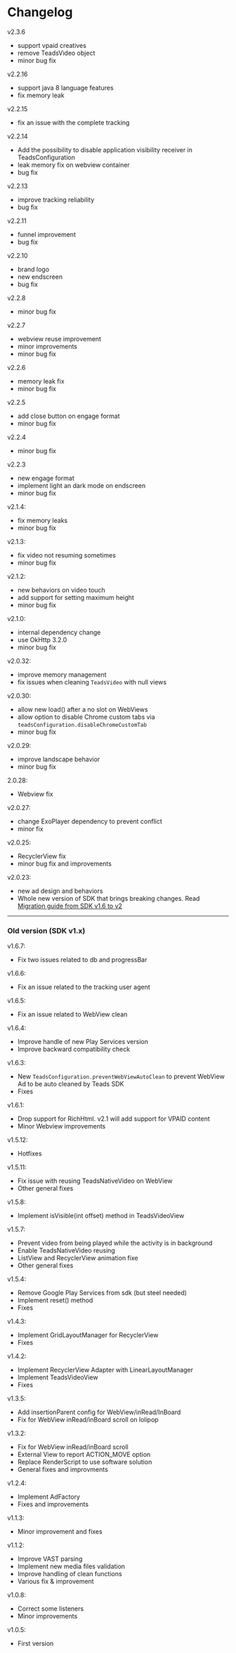 # Changelog

v2.3.6
- support vpaid creatives
- remove TeadsVideo object 
- minor bug fix

v2.2.16
- support java 8 language features
- fix memory leak


v2.2.15
- fix an issue with the complete tracking

v2.2.14
- Add the possibility to disable application visibility receiver in
  TeadsConfiguration
- leak memory fix on webview container
- bug fix

v2.2.13
- improve tracking reliability
- bug fix

v2.2.11
- funnel improvement
- bug fix

v2.2.10
- brand logo
- new endscreen
- bug fix

v2.2.8
- minor bug fix

v2.2.7
- webview reuse improvement
- minor improvements
- minor bug fix

v2.2.6
- memory leak fix
- minor bug fix

v2.2.5
- add close button on engage format
- minor bug fix 

v2.2.4
- minor bug fix 

v2.2.3
- new engage format
- implement light an dark mode on endscreen
- minor bug fix 

v2.1.4:
- fix memory leaks
- minor bug fix 

v2.1.3:
- fix video not resuming sometimes
- minor bug fix

v2.1.2:
- new behaviors on video touch
- add support for setting maximum height
- minor bug fix

v2.1.0:
- internal dependency change
- use OkHttp 3.2.0
- minor bug fix

v2.0.32:
- improve memory management
- fix issues when cleaning `TeadsVideo` with null views

v2.0.30:
- allow new load() after a no slot on WebViews
- allow option to disable Chrome custom tabs via `teadsConfiguration.disableChromeCustomTab`
- minor bug fix

v2.0.29:
- improve landscape behavior
- minor bug fix

2.0.28:
- Webview fix

v2.0.27:
- change ExoPlayer dependency to prevent conflict
- minor fix

v2.0.25:
- RecyclerView fix 
- minor bug fix and improvements

v2.0.23:
- new ad design and behaviors
- Whole new version of SDK that brings breaking changes. Read [Migration guide from SDK v1.6 to v2](http://mobile.teads.tv/sdk/documentation/android/migration-guide-from-v1-6-x)

----------
### Old version (SDK v1.x)

v1.6.7:
- Fix two issues related to db and progressBar

v1.6.6:
- Fix an issue related to the tracking user agent 

v1.6.5:
- Fix an issue related to WebView clean

v1.6.4:
- Improve handle of new Play Services version
- Improve backward compatibility check

v1.6.3:
- New `TeadsConfiguration.preventWebViewAutoClean` to prevent WebView Ad to be auto cleaned by Teads SDK
- Fixes

v1.6.1:
- Drop support for RichHtml. v2.1 will add support for VPAID content
- Minor Webview improvements

v1.5.12:
- Hotfixes 

v1.5.11:
- Fix issue with reusing TeadsNativeVideo on WebView
- Other general fixes

v1.5.8:
- Implement isVisible(int offset) method in TeadsVideoView

v1.5.7:
- Prevent video from being played while the activity is in background
- Enable TeadsNativeVideo reusing
- ListView and RecyclerView animation fixe
- Other general fixes

v1.5.4:
- Remove Google Play Services from sdk (but steel needed)
- Implement reset() method
- Fixes

v1.4.3:
- Implement GridLayoutManager for RecyclerView
- Fixes

v1.4.2:
- Implement RecyclerView Adapter with LinearLayoutManager
- Implement TeadsVideoView
- Fixes

v1.3.5:
- Add insertionParent config for WebView/inRead/InBoard
- Fix for WebView inRead/inBoard scroll on lolipop

v1.3.2:
- Fix for WebView inRead/inBoard scroll
- External View to report ACTION_MOVE option
- Replace RenderScript to use software solution
- General fixes and improvments

v1.2.4:
- Implement AdFactory
- Fixes and improvements

v1.1.3:
- Minor improvement and fixes

v1.1.2:
- Improve VAST parsing
- Implement new media files validation
- Improve handling of clean functions
- Various fix & improvement

v1.0.8:
- Correct some listeners
- Minor improvements

v1.0.5:
- First version
